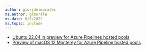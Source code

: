 ```yaml
---
author: gloridelmorales
ms.author: glmorale
ms.date: 6/2/2022
ms.topic: include
---
```


- [Ubuntu 22.04 in preview for Azure Pipelines hosted pools](#ubuntu-2204-in-preview-for-azure-pipelines-hosted-pools)
- [Preview of macOS 12 Monterey for Azure Pipeline hosted pools](#preview-of-macos-12-monterey-for-azure-pipeline-hosted-pools)